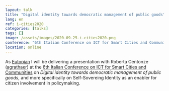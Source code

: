 ```yaml
---
layout: talk
title: "Digital identity towards democratic management of public goods"
lang: en
ref: i-cities2020
categories: [talks]
tags: []
image: /assets/images/2020-09-25-i-cities2020.png
conference: "6th Italian Conference on ICT for Smart Cities and Communities"
location: online
---
```


As [Eutopian](https://eutopian.eu) I will be delivering a presentation with Roberta Centonze ([agrathaer](http://www.agrathaer.de/)) at the [6th Italian Conference on ICT for Smart Cities and Communities](http://icities2020.unisa.it/) on *Digital identity towards democratic management of public goods*, and more specifically on Self-Sovereing Identity as an enabler for citizen involvement in policymaking.
